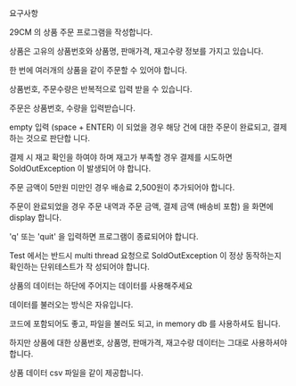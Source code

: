요구사항

29CM 의 상품 주문 프로그램을 작성합니다.

상품은 고유의 상품번호와 상품명, 판매가격, 재고수량 정보를 가지고 있습니다.

한 번에 여러개의 상품을 같이 주문할 수 있어야 합니다.

상품번호, 주문수량은 반복적으로 입력 받을 수 있습니다.

주문은 상품번호, 수량을 입력받습니다.

empty 입력 (space + ENTER) 이 되었을 경우 해당 건에 대한 주문이 완료되고, 결제하는 것으로 판단합
니다.

결제 시 재고 확인을 하여야 하며 재고가 부족할 경우 결제를 시도하면 SoldOutException 이 발생되어
야 합니다.

주문 금액이 5만원 미만인 경우 배송료 2,500원이 추가되어야 합니다.

주문이 완료되었을 경우 주문 내역과 주문 금액, 결제 금액 (배송비 포함) 을 화면에 display 합니다.

'q' 또는 'quit' 을 입력하면 프로그램이 종료되어야 합니다.

Test 에서는 반드시 multi thread 요청으로 SoldOutException 이 정상 동작하는지 확인하는 단위테스트가 작
성되어야 합니다.

상품의 데이터는 하단에 주어지는 데이터를 사용해주세요

데이터를 불러오는 방식은 자유입니다.

코드에 포함되어도 좋고, 파일을 불러도 되고, in memory db 를 사용하셔도 됩니다.

하지만 상품에 대한 상품번호, 상품명, 판매가격, 재고수량 데이터는 그대로 사용하셔야 합니다.

상품 데이터 csv 파일을 같이 제공합니다.